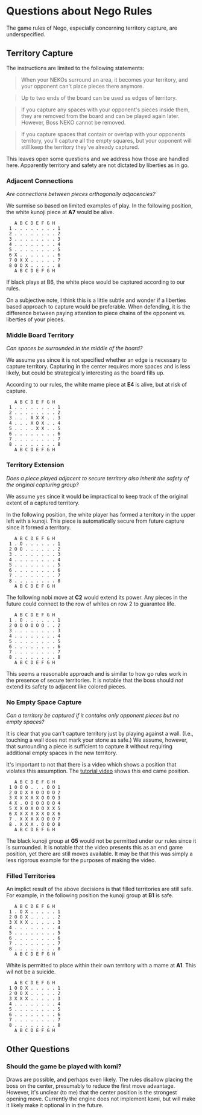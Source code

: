 # Questions about Nego Rules

The game rules of Nego, especially concerning territory capture, are
underspecified.

## Territory Capture

The instructions are limited to the following statements:

> When your NEKOs surround an area, it becomes your territory, and your opponent
can't place pieces there anymore.

> Up to two ends of the board can be used as edges of territory.

> If you capture any spaces with your opponent's pieces inside them, they are
removed from the board and can be played again later. However, Boss NEKO cannot
be removed.

> If you capture spaces that contain or overlap with your opponents territory,
you'll capture all the empty squares, but your opponent will still keep the
territory they've already captured.

This leaves open some questions and we address how those are handled here.
Apparently territory and safety are not dictated by liberties as in go.

### Adjacent Connections

*Are connections between pieces orthogonally adjacencies?*

We surmise so based on limited examples of play. In the following position,
the white kunoji piece at **A7** would be alive.


````
   A B C D E F G H
 1 . . . . . . . . 1
 2 . . . . . . . . 2
 3 . . . . . . . . 3
 4 . . . . . . . . 4
 5 . . . . . . . . 5
 6 X . . . . . . . 6
 7 O X X . . . . . 7
 8 O O X . . . . . 8
   A B C D E F G H
````

If black plays at B6, the white piece would be captured according to our
rules.

On a subjective note, I think this is a little subtle and wonder if a liberties
based approach to capture would be preferable. When defending, it is the
difference between paying attention to piece chains of the opponent vs.
liberties of your pieces.

### Middle Board Territory

*Can spaces be surrounded in the middle of the board?*

We assume yes since it is not specified whether an edge is necessary to capture
territory. Capturing in the center requires more spaces and is less likely, but
could be strategically interesting as the board fills up.

According to our rules, the white mame piece at **E4** is alive, but at risk of
capture.

````
   A B C D E F G H
 1 . . . . . . . . 1
 2 . . . . . . . . 2
 3 . . . X X X . . 3
 4 . . . X O X . . 4
 5 . . . . X X . . 5
 6 . . . . . . . . 6
 7 . . . . . . . . 7
 8 . . . . . . . . 8
   A B C D E F G H
````


### Territory Extension

*Does a piece played adjacent to secure territory also inherit the safety
of the original capturing group?*

We assume yes since it would be impractical to keep track of the original
extent of a captured territory.

In the following position, the white player has formed a territory in the
upper left with a kunoji. This piece is automatically secure from future
capture since it formed a territory.

````
   A B C D E F G H
 1 . O . . . . . . 1
 2 O O . . . . . . 2
 3 . . . . . . . . 3
 4 . . . . . . . . 4
 5 . . . . . . . . 5
 6 . . . . . . . . 6
 7 . . . . . . . . 7
 8 . . . . . . . . 8
   A B C D E F G H
````

The following nobi move at **C2** would extend its power. Any pieces in the future
could connect to the row of whites on row 2 to guarantee life.

````
   A B C D E F G H
 1 . O . . . . . . 1
 2 O O O O O O . . 2
 3 . . . . . . . . 3
 4 . . . . . . . . 4
 5 . . . . . . . . 5
 6 . . . . . . . . 6
 7 . . . . . . . . 7
 8 . . . . . . . . 8
   A B C D E F G H
````

This seems a reasonable approach and is similar to how go rules work in the
presence of secure territories. It is notable that the boss should *not* extend
its safety to adjacent like colored pieces.

### No Empty Space Capture

*Can a territory be captured if it contains only opponent pieces but no empty spaces?*

It is clear that you can't capture territory just by playing against a wall. (I.e.,
touching a wall does not mark your stone as safe.) We assume, however, that surrounding
a piece is sufficient to capture it without requiring additional empty spaces in the
new territory.

It's important to not that there is a video which shows a position that
violates this assumption. The
[tutorial video](https://www.youtube.com/watch?v=I8lCrK9Mjtk&t=43s) shows
this end came position.

````
   A B C D E F G H
 1 O O O . . . O O 1
 2 O O X X O O O O 2
 3 X X X X X O O O 3
 4 X . O O O O O O 4
 5 X X O X O O X X 5
 6 X X X X X X O X 6
 7 . X X X X O O O 7
 8 . X X X . O O O 8
   A B C D E F G H
````

The black kunoji group at **G5** would not be permitted under our rules since it is
surrounded. It is notable that the video presents this as an end game position,
yet there are still moves available. It may be that this was simply a less
rigorous example for the purposes of making the video.

### Filled Territories

An implict result of the above decisions is that filled territories are still safe.
For example, in the following position the kunoji group at **B1** is safe.

````
   A B C D E F G H
 1 . O X . . . . . 1
 2 O O X . . . . . 2
 3 X X X . . . . . 3
 4 . . . . . . . . 4
 5 . . . . . . . . 5
 6 . . . . . . . . 6
 7 . . . . . . . . 7
 8 . . . . . . . . 8
   A B C D E F G H
````

White is permitted to place within their own territory with a mame at **A1**. This
wil not be a suicide.

````
   A B C D E F G H
 1 O O X . . . . . 1
 2 O O X . . . . . 2
 3 X X X . . . . . 3
 4 . . . . . . . . 4
 5 . . . . . . . . 5
 6 . . . . . . . . 6
 7 . . . . . . . . 7
 8 . . . . . . . . 8
   A B C D E F G H
````


## Other Questions

### Should the game be played with komi?

Draws are possible, and perhaps even likely. The rules disallow placing the
boss on the center, presumably to reduce the first move advantage. However,
it's unclear (to me) that the center position is the strongest opening move.
Currently the engine does not implement komi, but will make it likely make it
optional in in the future.
